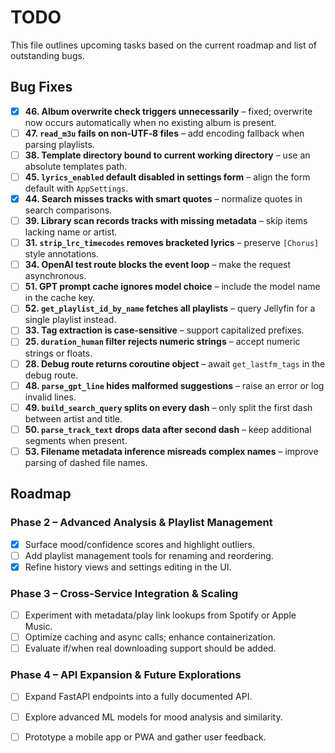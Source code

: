 # TODO

This file outlines upcoming tasks based on the current roadmap and list of outstanding bugs.

## Bug Fixes
- [X] **46. Album overwrite check triggers unnecessarily** – fixed; overwrite now occurs automatically when no existing album is present.
- [ ] **47. `read_m3u` fails on non‑UTF‑8 files** – add encoding fallback when parsing playlists.
- [ ] **38. Template directory bound to current working directory** – use an absolute templates path.
- [ ] **45. `lyrics_enabled` default disabled in settings form** – align the form default with `AppSettings`.
- [X] **44. Search misses tracks with smart quotes** – normalize quotes in search comparisons.
- [ ] **39. Library scan records tracks with missing metadata** – skip items lacking name or artist.
- [ ] **31. `strip_lrc_timecodes` removes bracketed lyrics** – preserve `[Chorus]` style annotations.
- [ ] **34. OpenAI test route blocks the event loop** – make the request asynchronous.
- [ ] **51. GPT prompt cache ignores model choice** – include the model name in the cache key.
- [ ] **52. `get_playlist_id_by_name` fetches all playlists** – query Jellyfin for a single playlist instead.
- [ ] **33. Tag extraction is case-sensitive** – support capitalized prefixes.
- [ ] **25. `duration_human` filter rejects numeric strings** – accept numeric strings or floats.
- [ ] **28. Debug route returns coroutine object** – await `get_lastfm_tags` in the debug route.
- [ ] **48. `parse_gpt_line` hides malformed suggestions** – raise an error or log invalid lines.
- [ ] **49. `build_search_query` splits on every dash** – only split the first dash between artist and title.
- [ ] **50. `parse_track_text` drops data after second dash** – keep additional segments when present.
- [ ] **53. Filename metadata inference misreads complex names** – improve parsing of dashed file names.

## Roadmap
### Phase 2 – Advanced Analysis & Playlist Management
- [X] Surface mood/confidence scores and highlight outliers.
- [ ] Add playlist management tools for renaming and reordering.
- [X] Refine history views and settings editing in the UI.

### Phase 3 – Cross-Service Integration & Scaling
- [ ] Experiment with metadata/play link lookups from Spotify or Apple Music.
- [ ] Optimize caching and async calls; enhance containerization.
- [ ] Evaluate if/when real downloading support should be added.

### Phase 4 – API Expansion & Future Explorations
- [ ] Expand FastAPI endpoints into a fully documented API.
- [ ] Explore advanced ML models for mood analysis and similarity.
- [ ] Prototype a mobile app or PWA and gather user feedback.

